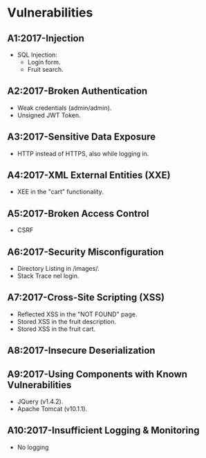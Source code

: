 # Vulnerabilities

## A1:2017-Injection
- SQL Injection:
	- Login form.
	- Fruit search.

## A2:2017-Broken Authentication
- Weak credentials (admin/admin).
- Unsigned JWT Token.

## A3:2017-Sensitive Data Exposure
- HTTP instead of HTTPS, also while logging in.

## A4:2017-XML External Entities (XXE)
- XEE in the "cart" functionality.

## A5:2017-Broken Access Control
- CSRF

## A6:2017-Security Misconfiguration
- Directory Listing in /images/.
- Stack Trace nel login.

## A7:2017-Cross-Site Scripting (XSS)
- Reflected XSS in the "NOT FOUND" page.
- Stored XSS in the fruit description.
- Stored XSS in the fruit cart.

## A8:2017-Insecure Deserialization

## A9:2017-Using Components with Known Vulnerabilities
- JQuery (v1.4.2).
- Apache Tomcat (v10.1.1).

## A10:2017-Insufficient Logging & Monitoring
- No logging

